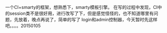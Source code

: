 一个CI+smarty的框架，想熟悉下，smarty模板引擎。
在写的过程中发现，CI中的session类不是很好用，进行改写了下，但是感觉怪怪的，也不知道哪里有问题，先放着，晚点再说了，简单的写了 login和admin控制器，今天暂时先这样吧。。。。20150105

